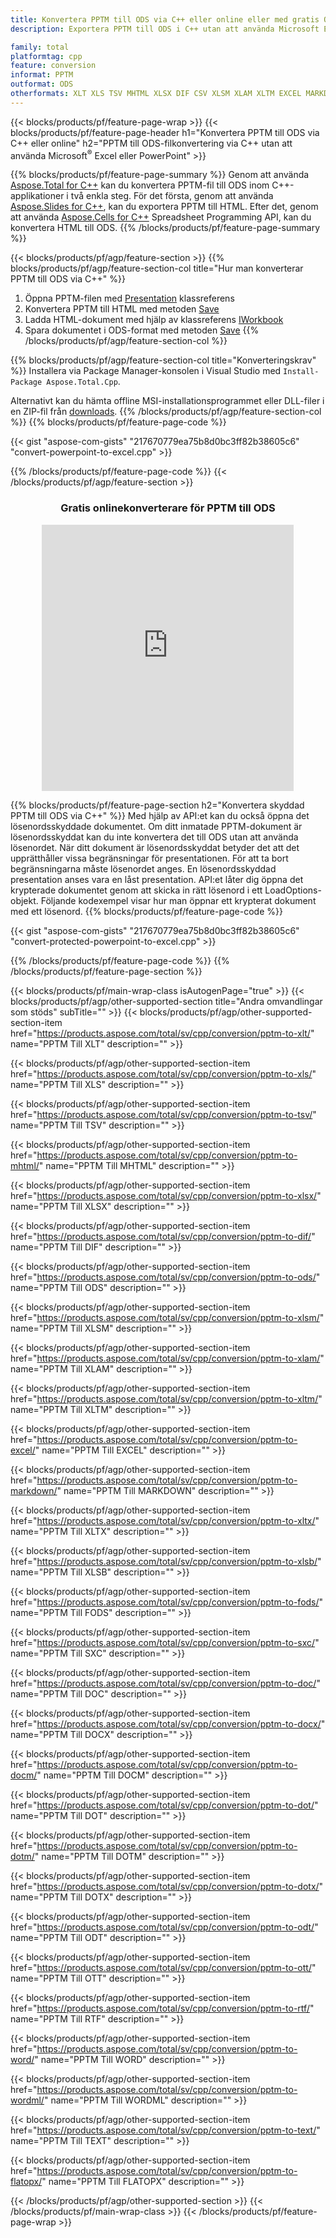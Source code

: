 ```yaml
---
title: Konvertera PPTM till ODS via C++ eller online eller med gratis Online Converter
description: Exportera PPTM till ODS i C++ utan att använda Microsoft Excel eller Powerpoint eller online. Testa gratis POT till CSV online-omvandlare snabbt innan du integrerar koden.

family: total
platformtag: cpp
feature: conversion
informat: PPTM
outformat: ODS
otherformats: XLT XLS TSV MHTML XLSX DIF CSV XLSM XLAM XLTM EXCEL MARKDOWN XLTX XLSB FODS SXC DOC DOCX DOCM DOT DOTM DOTX ODT OTT RTF WORD WORDML TEXT FLATOPX
---
```

{{< blocks/products/pf/feature-page-wrap >}}
{{< blocks/products/pf/feature-page-header h1="Konvertera PPTM till ODS via C++ eller online" h2="PPTM till ODS-filkonvertering via C++ utan att använda Microsoft<sup>&reg;</sup> Excel eller PowerPoint" >}}

{{% blocks/products/pf/feature-page-summary %}}
Genom att använda [Aspose.Total for C++](https://products.aspose.com/total/cpp/) kan du konvertera PPTM-fil till ODS inom C++-applikationer i två enkla steg. För det första, genom att använda [Aspose.Slides for C++](https://products.aspose.com/slides/cpp/), kan du exportera PPTM till HTML. Efter det, genom att använda [Aspose.Cells for C++](https://products.aspose.com/cells/cpp/) Spreadsheet Programming API, kan du konvertera HTML till ODS. 
{{% /blocks/products/pf/feature-page-summary  %}}

{{< blocks/products/pf/agp/feature-section >}}
{{% blocks/products/pf/agp/feature-section-col title="Hur man konverterar PPTM till ODS via C++" %}}
1. Öppna PPTM-filen med [Presentation](https://reference.aspose.com/slides/cpp/class/aspose.slides.presentation) klassreferens
2. Konvertera PPTM till HTML med metoden [Save](https://reference.aspose.com/slides/cpp/class/aspose.slides.presentation#a06fe2a156063c8c3e5ada2713bb697ba)
3. Ladda HTML-dokument med hjälp av klassreferens [IWorkbook](https://reference.aspose.com/cells/cpp/class/aspose.cells.i_workbook)
4. Spara dokumentet i ODS-format med metoden [Save](https://reference.aspose.com/cells/cpp/class/aspose.cells.i_workbook#a5dc7de23f7ceba76a05dc1d49f51502e)
{{% /blocks/products/pf/agp/feature-section-col %}}

{{% blocks/products/pf/agp/feature-section-col title="Konverteringskrav" %}}
Installera via Package Manager-konsolen i Visual Studio med ```Install-Package Aspose.Total.Cpp```.

Alternativt kan du hämta offline MSI-installationsprogrammet eller DLL-filer i en ZIP-fil från [downloads](https://releases.aspose.comtotal/cpp).
{{% /blocks/products/pf/agp/feature-section-col %}}
{{% blocks/products/pf/feature-page-code %}}

{{< gist "aspose-com-gists" "217670779ea75b8d0bc3ff82b38605c6" "convert-powerpoint-to-excel.cpp" >}}



{{% /blocks/products/pf/feature-page-code %}}
{{< /blocks/products/pf/agp/feature-section >}}
<div class="container-fluid agp-content bg-white aboutfile box-1 vh100 section nopbtm">
<div class=container>
<div class=row>
<div class="demobox tc col-md-12 padding-0" align="center">

<h3>Gratis onlinekonverterare för PPTM till ODS</h3>

<iframe style="border: none; height: 426px;" scrolling="no" src="https://total-conversion-app-65z5r2lp.qa.k8s.dynabic.com/?to=ods&from=pptm" id="child-iframe" width="80%"></iframe>

</div></div>
</div></div>

{{% blocks/products/pf/feature-page-section  h2="Konvertera skyddad PPTM till ODS via C++" %}}
Med hjälp av API:et kan du också öppna det lösenordsskyddade dokumentet. Om ditt inmatade PPTM-dokument är lösenordsskyddat kan du inte konvertera det till ODS utan att använda lösenordet. När ditt dokument är lösenordsskyddat betyder det att det upprätthåller vissa begränsningar för presentationen. För att ta bort begränsningarna måste lösenordet anges. En lösenordsskyddad presentation anses vara en låst presentation. API:et låter dig öppna det krypterade dokumentet genom att skicka in rätt lösenord i ett LoadOptions-objekt. Följande kodexempel visar hur man öppnar ett krypterat dokument med ett lösenord.
{{% blocks/products/pf/feature-page-code %}}

{{< gist "aspose-com-gists" "217670779ea75b8d0bc3ff82b38605c6" "convert-protected-powerpoint-to-excel.cpp" >}}

{{% /blocks/products/pf/feature-page-code  %}}
{{% /blocks/products/pf/feature-page-section %}}

{{< blocks/products/pf/main-wrap-class isAutogenPage="true" >}}
{{< blocks/products/pf/agp/other-supported-section title="Andra omvandlingar som stöds" subTitle="" >}}
{{< blocks/products/pf/agp/other-supported-section-item href="https://products.aspose.com/total/sv/cpp/conversion/pptm-to-xlt/" name="PPTM Till XLT" description="" >}}

{{< blocks/products/pf/agp/other-supported-section-item href="https://products.aspose.com/total/sv/cpp/conversion/pptm-to-xls/" name="PPTM Till XLS" description="" >}}

{{< blocks/products/pf/agp/other-supported-section-item href="https://products.aspose.com/total/sv/cpp/conversion/pptm-to-tsv/" name="PPTM Till TSV" description="" >}}

{{< blocks/products/pf/agp/other-supported-section-item href="https://products.aspose.com/total/sv/cpp/conversion/pptm-to-mhtml/" name="PPTM Till MHTML" description="" >}}

{{< blocks/products/pf/agp/other-supported-section-item href="https://products.aspose.com/total/sv/cpp/conversion/pptm-to-xlsx/" name="PPTM Till XLSX" description="" >}}

{{< blocks/products/pf/agp/other-supported-section-item href="https://products.aspose.com/total/sv/cpp/conversion/pptm-to-dif/" name="PPTM Till DIF" description="" >}}

{{< blocks/products/pf/agp/other-supported-section-item href="https://products.aspose.com/total/sv/cpp/conversion/pptm-to-ods/" name="PPTM Till ODS" description="" >}}

{{< blocks/products/pf/agp/other-supported-section-item href="https://products.aspose.com/total/sv/cpp/conversion/pptm-to-xlsm/" name="PPTM Till XLSM" description="" >}}

{{< blocks/products/pf/agp/other-supported-section-item href="https://products.aspose.com/total/sv/cpp/conversion/pptm-to-xlam/" name="PPTM Till XLAM" description="" >}}

{{< blocks/products/pf/agp/other-supported-section-item href="https://products.aspose.com/total/sv/cpp/conversion/pptm-to-xltm/" name="PPTM Till XLTM" description="" >}}

{{< blocks/products/pf/agp/other-supported-section-item href="https://products.aspose.com/total/sv/cpp/conversion/pptm-to-excel/" name="PPTM Till EXCEL" description="" >}}

{{< blocks/products/pf/agp/other-supported-section-item href="https://products.aspose.com/total/sv/cpp/conversion/pptm-to-markdown/" name="PPTM Till MARKDOWN" description="" >}}

{{< blocks/products/pf/agp/other-supported-section-item href="https://products.aspose.com/total/sv/cpp/conversion/pptm-to-xltx/" name="PPTM Till XLTX" description="" >}}

{{< blocks/products/pf/agp/other-supported-section-item href="https://products.aspose.com/total/sv/cpp/conversion/pptm-to-xlsb/" name="PPTM Till XLSB" description="" >}}

{{< blocks/products/pf/agp/other-supported-section-item href="https://products.aspose.com/total/sv/cpp/conversion/pptm-to-fods/" name="PPTM Till FODS" description="" >}}

{{< blocks/products/pf/agp/other-supported-section-item href="https://products.aspose.com/total/sv/cpp/conversion/pptm-to-sxc/" name="PPTM Till SXC" description="" >}}

{{< blocks/products/pf/agp/other-supported-section-item href="https://products.aspose.com/total/sv/cpp/conversion/pptm-to-doc/" name="PPTM Till DOC" description="" >}}

{{< blocks/products/pf/agp/other-supported-section-item href="https://products.aspose.com/total/sv/cpp/conversion/pptm-to-docx/" name="PPTM Till DOCX" description="" >}}

{{< blocks/products/pf/agp/other-supported-section-item href="https://products.aspose.com/total/sv/cpp/conversion/pptm-to-docm/" name="PPTM Till DOCM" description="" >}}

{{< blocks/products/pf/agp/other-supported-section-item href="https://products.aspose.com/total/sv/cpp/conversion/pptm-to-dot/" name="PPTM Till DOT" description="" >}}

{{< blocks/products/pf/agp/other-supported-section-item href="https://products.aspose.com/total/sv/cpp/conversion/pptm-to-dotm/" name="PPTM Till DOTM" description="" >}}

{{< blocks/products/pf/agp/other-supported-section-item href="https://products.aspose.com/total/sv/cpp/conversion/pptm-to-dotx/" name="PPTM Till DOTX" description="" >}}

{{< blocks/products/pf/agp/other-supported-section-item href="https://products.aspose.com/total/sv/cpp/conversion/pptm-to-odt/" name="PPTM Till ODT" description="" >}}

{{< blocks/products/pf/agp/other-supported-section-item href="https://products.aspose.com/total/sv/cpp/conversion/pptm-to-ott/" name="PPTM Till OTT" description="" >}}

{{< blocks/products/pf/agp/other-supported-section-item href="https://products.aspose.com/total/sv/cpp/conversion/pptm-to-rtf/" name="PPTM Till RTF" description="" >}}

{{< blocks/products/pf/agp/other-supported-section-item href="https://products.aspose.com/total/sv/cpp/conversion/pptm-to-word/" name="PPTM Till WORD" description="" >}}

{{< blocks/products/pf/agp/other-supported-section-item href="https://products.aspose.com/total/sv/cpp/conversion/pptm-to-wordml/" name="PPTM Till WORDML" description="" >}}

{{< blocks/products/pf/agp/other-supported-section-item href="https://products.aspose.com/total/sv/cpp/conversion/pptm-to-text/" name="PPTM Till TEXT" description="" >}}

{{< blocks/products/pf/agp/other-supported-section-item href="https://products.aspose.com/total/sv/cpp/conversion/pptm-to-flatopx/" name="PPTM Till FLATOPX" description="" >}}


{{< /blocks/products/pf/agp/other-supported-section >}}
{{< /blocks/products/pf/main-wrap-class >}}
{{< /blocks/products/pf/feature-page-wrap >}}